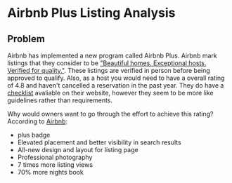 # Airbnb Plus Listing Analysis

## Problem
Airbnb has implemented a new program called Airbnb Plus. Airbnb mark listings that they consider to be ["Beautiful homes. Exceptional hosts. Verified for quality."](airbnb.com/plus). These listings are verified in person before being approved to qualify. Also, as a host you would need to have a overall rating of 4.8 and haven't cancelled a reservation in the past year. They do have a [checklist](https://www.airbnb.com/b/plushomechecklist) avaliable on their website, however they seem to be more like guidelines rather than requirements.   

Why would owners want to go through the effort to achieve this rating? According to [Airbnb](airbnb.com/plus/host):

  *  plus badge
  * Elevated placement and better visibility in search results
  * All-new design and layout for listing page
  * Professional photography
  * 7 times more listing views
  * 70% more nights book 


